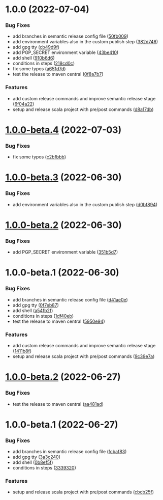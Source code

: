 # 1.0.0 (2022-07-04)


### Bug Fixes

* add branches in semantic release config file ([50fb009](https://github.com/atedeg/scala-release/commit/50fb009d11955ee2ed38a898d6fc7fc59f879bab))
* add environment variables also in the custom publish step ([382d746](https://github.com/atedeg/scala-release/commit/382d7468d50e36e2c56987477dc63316163ffd6e))
* add gpg tty ([cb49d9f](https://github.com/atedeg/scala-release/commit/cb49d9fc8e9482e56ade73615f0e4e3ccaed85fa))
* add PGP_SECRET environment variable ([43be410](https://github.com/atedeg/scala-release/commit/43be410a28f315e68f864bd7fcce46cf596f0543))
* add shell ([910b6d6](https://github.com/atedeg/scala-release/commit/910b6d60ea6a18d66bd6122da41af806cce4e4c9))
* conditions in steps ([218cd0c](https://github.com/atedeg/scala-release/commit/218cd0c724cc181a2f4c2ca73fb2a70f58601b7b))
* fix some typos ([a651d7d](https://github.com/atedeg/scala-release/commit/a651d7de35db6f1aa1a66fd9298a3de02ff43aa3))
* test the release to maven central ([0f8a7b7](https://github.com/atedeg/scala-release/commit/0f8a7b756701650744571ceb8944257336928267))


### Features

* add custom release commands and improve semantic release stage ([6f04a22](https://github.com/atedeg/scala-release/commit/6f04a22c1ab2911fae900b1327040b6961e7c35c))
* setup and release scala project with pre/post commands ([d8a17db](https://github.com/atedeg/scala-release/commit/d8a17dbbd04b40123ce2543bb595773ef6713256))

# [1.0.0-beta.4](https://github.com/atedeg/scala-release/compare/v1.0.0-beta.3...v1.0.0-beta.4) (2022-07-03)


### Bug Fixes

* fix some typos ([c2bfbbb](https://github.com/atedeg/scala-release/commit/c2bfbbb8a1dea75f7ee209feddc24545224a316e))

# [1.0.0-beta.3](https://github.com/atedeg/scala-release/compare/v1.0.0-beta.2...v1.0.0-beta.3) (2022-06-30)


### Bug Fixes

* add environment variables also in the custom publish step ([d0bf894](https://github.com/atedeg/scala-release/commit/d0bf894117ebef9c84ae468f2752cb0a496d53c2))

# [1.0.0-beta.2](https://github.com/atedeg/scala-release/compare/v1.0.0-beta.1...v1.0.0-beta.2) (2022-06-30)


### Bug Fixes

* add PGP_SECRET environment variable ([351b5d7](https://github.com/atedeg/scala-release/commit/351b5d7d859bf8566c5be0d541a2d11ae0604916))

# 1.0.0-beta.1 (2022-06-30)


### Bug Fixes

* add branches in semantic release config file ([d41ae0e](https://github.com/atedeg/scala-release/commit/d41ae0eec3d3ed95b7c07eae8d4d74e2d7924429))
* add gpg tty ([0f7eb87](https://github.com/atedeg/scala-release/commit/0f7eb879caf4fd51f0d7c854a979abe6ad0e4515))
* add shell ([a54fb2f](https://github.com/atedeg/scala-release/commit/a54fb2f779aab2561a74bd23d1360145f946a795))
* conditions in steps ([1df40eb](https://github.com/atedeg/scala-release/commit/1df40ebeb71e52ba505f86d3b079a4209fbdfe29))
* test the release to maven central ([5950e94](https://github.com/atedeg/scala-release/commit/5950e9461aacc6ca6b5e89245e04cbf2382c8948))


### Features

* add custom release commands and improve semantic release stage ([1411b8f](https://github.com/atedeg/scala-release/commit/1411b8f0b528ce7cf491c754b19f01f088bbdeef))
* setup and release scala project with pre/post commands ([9c39e7a](https://github.com/atedeg/scala-release/commit/9c39e7a5679a8f6f26a7957f67272359b4c3f724))

# [1.0.0-beta.2](https://github.com/atedeg/scala-release/compare/1.0.0-beta.1...1.0.0-beta.2) (2022-06-27)


### Bug Fixes

* test the release to maven central ([aa481ad](https://github.com/atedeg/scala-release/commit/aa481ad19bc6855fb37617dad7a2387b14517e69))

# 1.0.0-beta.1 (2022-06-27)


### Bug Fixes

* add branches in semantic release config file ([fcbaf83](https://github.com/atedeg/scala-release/commit/fcbaf833c23667fc5797747b580cd205f4505f29))
* add gpg tty ([3a3c240](https://github.com/atedeg/scala-release/commit/3a3c24041c29afa9bedbd7392764620025f8afa6))
* add shell ([0b8ef5f](https://github.com/atedeg/scala-release/commit/0b8ef5f9adc103c5bc82d6b1410ba4633148952d))
* conditions in steps ([3339320](https://github.com/atedeg/scala-release/commit/333932072f5855979cc8fa233ef264cb80532d94))


### Features

* setup and release scala project with pre/post commands ([cbcb25f](https://github.com/atedeg/scala-release/commit/cbcb25f7130271e245530cc2cf0b44062c9b0ee0))
